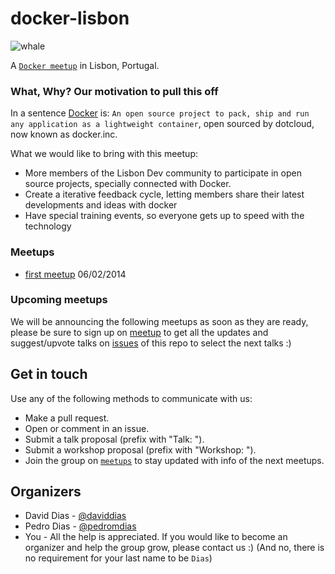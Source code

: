 docker-lisbon
===============

![whale](http://www.docker.io/static/img/homepage-docker-logo.png)

A [`Docker meetup`](http://www.meetup.com/Docker-Lisbon) in Lisbon, Portugal.

### What, Why? Our motivation to pull this off

In a sentence [Docker](https://github.com/dotcloud/docker) is: `An open source project to pack, ship and run any application as a lightweight container`, open sourced by dotcloud, now known as docker.inc. 




What we would like to bring with this meetup:
* More members of the Lisbon Dev community to participate in open source projects, specially connected with Docker.
* Create a iterative feedback cycle, letting members share their latest developments and ideas with docker
* Have special training events, so everyone gets up to speed with the technology


### Meetups
* [first meetup](https://github.com/docker-lisbon/1st-meetup) 06/02/2014

### Upcoming meetups

We will be announcing the following meetups as soon as they are ready, please be sure to sign up on [meetup](http://www.meetup.com/Docker-Lisbon) to get all the updates and suggest/upvote talks on [issues](https://github.com/docker-lisbon/1st-meetup/issues) of this repo to select the next talks :)


## Get in touch
Use any of the following methods to communicate with us: 

* Make a pull request.
* Open or comment in an issue.
* Submit a talk proposal (prefix with "Talk: ").
* Submit a workshop proposal (prefix with "Workshop: ").
* Join the group on [`meetups`](http://www.meetup.com/Docker-Lisbon) to stay updated with info of the next meetups.


## Organizers

 * David Dias  - [@daviddias](https://twitter.com/daviddias)
 * Pedro Dias  - [@pedromdias](https://twitter.com/pedromdias)
 * You - All the help is appreciated. If you would like to become an organizer and help the group grow, please contact us :) (And no, there is no requirement for your last name to be `Dias`)